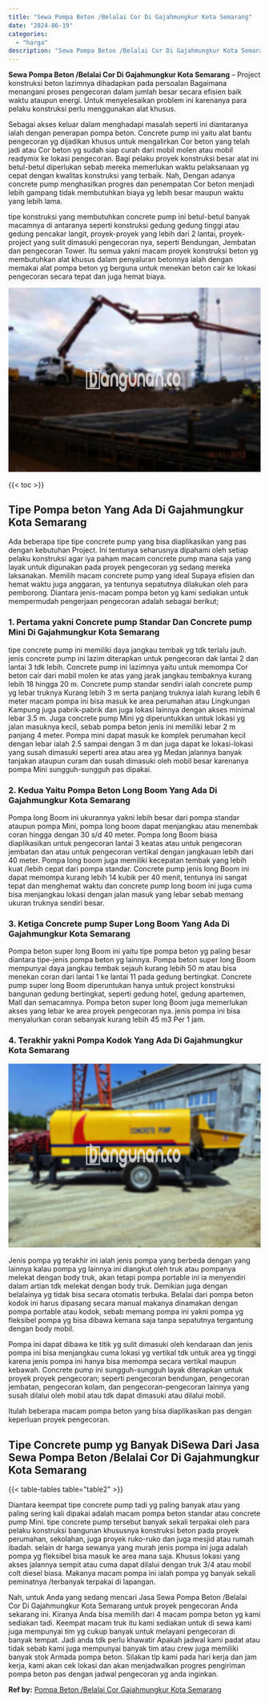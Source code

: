 ```yaml
---
title: "Sewa Pompa Beton /Belalai Cor Di Gajahmungkur Kota Semarang"
date: "2024-06-19"
categories: 
  - "harga"
description: "Sewa Pompa Beton /Belalai Cor Di Gajahmungkur Kota Semarang. Nah, untuk Anda yang sedang mencari Jasa Sewa Pompa Beton /Belalai Cor Di Gajahmungkur Kota Sema..."
---
```


**Sewa Pompa Beton /Belalai Cor Di Gajahmungkur Kota Semarang** – Project konstruksi beton lazimnya dihadapkan pada persoalan Bagaimana menangani proses pengecoran dalam jumlah besar secara efisien baik waktu ataupun energi. Untuk menyelesaikan problem ini karenanya para pelaku konstruksi perlu menggunakan alat khusus.

Sebagai akses keluar dalam menghadapi masalah seperti ini diantaranya ialah dengan penerapan pompa beton. Concrete pump ini yaitu alat bantu pengecoran yg dijadikan khusus untuk mengalirkan Cor beton yang telah jadi atau Cor beton yg sudah siap curah dari mobil molen atau mobil readymix ke lokasi pengecoran. Bagi pelaku proyek konstruksi besar alat ini betul-betul diperlukan sebab mereka memerlukan waktu pelaksanaan yg cepat dengan kwalitas konstruksi yang terbaik. Nah, Dengan adanya concrete pump menghasilkan progres dan penempatan Cor beton menjadi lebih gampang tidak membutuhkan biaya yg lebih besar maupun waktu yang lebih lama.

tipe konstruksi yang membutuhkan concrete pump ini betul-betul banyak macamnya di antaranya seperti konstruksi gedung gedung tinggi atau gedung pencakar langit, proyek-proyek yang lebih dari 2 lantai, proyek-project yang sulit dimasuki pengecoran nya, seperti Bendungan, Jembatan dan pengecoran Tower. Itu semua yakni macam proyek konstruksi beton yg membutuhkan alat khusus dalam penyaluran betonnya ialah dengan memakai alat pompa beton yg berguna untuk menekan beton cair ke lokasi pengecoran secara tepat dan juga hemat biaya.

![Sewa Pompa Beton /Belalai Cor Di Gajahmungkur Kota Semarang](/images/sewa-concrete-pump-28.png)

{{< toc >}}

## Tipe Pompa beton Yang Ada Di Gajahmungkur Kota Semarang

Ada beberapa tipe tipe concrete pump yang bisa diaplikasikan yang pas dengan kebutuhan Project. Ini tentunya seharusnya dipahami oleh setiap pelaku konstruksi agar iya paham macam concrete pump mana saja yang layak untuk digunakan pada proyek pengecoran yg sedang mereka laksanakan. Memilih macam concrete pump yang ideal Supaya efisien dan hemat waktu juga anggaran, ya tentunya sepatutnya dilakukan oleh para pemborong. Diantara jenis-macam pompa beton yg kami sediakan untuk mempermudah pengerjaan pengecoran adalah sebagai berikut;

### 1\. Pertama yakni Concrete pump Standar Dan Concrete pump Mini Di Gajahmungkur Kota Semarang

tipe concrete pump ini memiliki daya jangkau tembak yg tdk terlalu jauh. jenis concrete pump ini lazim diterapkan untuk pengecoran dak lantai 2 dan lantai 3 tdk lebih. Concrete pump ini lazimnya yaitu untuk memompa Cor beton cair dari mobil molen ke atas yang jarak jangkau tembaknya kurang lebih 18 hingga 20 m. Concrete pump standar sendiri ialah concrete pump yg lebar truknya Kurang lebih 3 m serta panjang truknya ialah kurang lebih 6 meter macam pompa ini bisa masuk ke area perumahan atau Lingkungan Kampung juga pabrik-pabrik dan juga lokasi lainnya dengan akses minimal lebar 3.5 m. Juga concrete pump Mini yg diperuntukkan untuk lokasi yg jalan masuknya kecil, sebab pompa beton jenis ini memiliki lebar 2 m panjang 4 meter. Pompa mini dapat masuk ke komplek perumahan kecil dengan lebar ialah 2.5 sampai dengan 3 m dan juga dapat ke lokasi-lokasi yang susah dimasuki seperti area atau area yg Medan jalannya banyak tanjakan ataupun curam dan susah dimasuki oleh mobil besar karenanya pompa Mini sungguh-sungguh pas dipakai.

### 2\. Kedua Yaitu Pompa Beton Long Boom Yang Ada Di Gajahmungkur Kota Semarang

Pompa long Boom ini ukurannya yakni lebih besar dari pompa standar ataupun pompa Mini, pompa long boom dapat menjangkau atau menembak coran hingga dengan 30 s/d 40 meter. Pompa long Boom biasa diaplikasikan untuk pengecoran lantai 3 keatas atau untuk pengecoran jembatan dan atau untuk pengecoran vertikal dengan jangkauan lebih dari 40 meter. Pompa long boom juga memiliki kecepatan tembak yang lebih kuat /lebih cepat dari pompa standar. Concrete pump jenis long Boom ini dapat memompa kurang lebih 14 kubik per 40 menit, tentunya ini sangat tepat dan menghemat waktu dan concrete pump long boom ini juga cuma bisa menjangkau lokasi dengan jalan masuk yang lebar sebab memang ukuran truknya sendiri besar.

### 3\. Ketiga Concrete pump Super Long Boom Yang Ada Di Gajahmungkur Kota Semarang

Pompa beton super long Boom ini yaitu tipe pompa beton yg paling besar diantara tipe-jenis pompa beton yg lainnya. Pompa beton super long Boom mempunyai daya jangkau tembak sejauh kurang lebih 50 m atau bisa menekan coran dari lantai 1 ke lantai 11 pada gedung bertingkat. Concrete pump super long Boom diperuntukan hanya untuk project konstruksi bangunan gedung bertingkat, seperti gedung hotel, gedung apartemen, Mall dan semacamnya. Pompa beton super long Boom juga memerlukan akses yang lebar ke area proyek pengecoran nya. jenis pompa ini bisa menyalurkan coran sebanyak kurang lebih 45 m3 Per 1 jam.

### 4\. Terakhir yakni Pompa Kodok Yang Ada Di Gajahmungkur Kota Semarang

![Sewa Pompa Beton /Belalai Cor Di Gajahmungkur Kota Semarang](/images/sewa-concrete-pump-09.png)

Jenis pompa yg terakhir ini ialah jenis pompa yang berbeda dengan yang lainnya kalau pompa yg lainnya ini diangkut oleh truk atau pompanya melekat dengan body truk, akan tetapi pompa portable ini ia menyendiri dalam artian tdk melekat dengan body truk. Demikian juga dengan belalainya yg tidak bisa secara otomatis terbuka. Belalai dari pompa beton kodok ini harus dipasang secara manual makanya dinamakan dengan pompa portable atau kodok, sebab memang pompa ini yakni pompa yg fleksibel pompa yg bisa dibawa kemana saja tanpa sepatutnya tergantung dengan body mobil.

Pompa ini dapat dibawa ke titik yg sulit dimasuki oleh kendaraan dan jenis pompa ini bisa menjangkau cuma lokasi yg vertikal tdk untuk area yg tinggi karena jenis pompa ini hanya bisa memompa secara vertikal maupun kebawah. Concrete pump ini sungguh-sungguh layak diterapkan untuk proyek proyek pengecoran; seperti pengecoran bendungan, pengecoran jembatan, pengecoran kolam, dan pengecoran-pengecoran lainnya yang susah dilalui oleh mobil atau tdk dapat dimasuki atau dilalui mobil.

Itulah beberapa macam pompa beton yang bisa diaplikasikan pas dengan keperluan proyek pengecoran.

## Tipe Concrete pump yg Banyak DiSewa Dari Jasa Sewa Pompa Beton /Belalai Cor Di Gajahmungkur Kota Semarang

{{< table-tables table="table2" >}}

Diantara keempat tipe concrete pump tadi yg paling banyak atau yang paling sering kali dipakai adalah macam pompa beton standar atau concrete pump Mini. tipe concrete pump tersebut banyak sekali terpakai oleh para pelaku konstruksi bangunan khususnya konstruksi beton pada proyek perumahan, sekolahan, juga proyek ruko-ruko dan juga mesjid atau rumah ibadah. selain dr harga sewanya yang murah jenis pompa ini juga adalah pompa yg fleksibel bisa masuk ke area mana saja. Khusus lokasi yang akses jalannya sempit atau cuma dapat dilalui dengan truk 3/4 atau mobil colt diesel biasa. Makanya macam pompa ini ialah pompa yg banyak sekali peminatnya /terbanyak terpakai di lapangan.

Nah, untuk Anda yang sedang mencari Jasa Sewa Pompa Beton /Belalai Cor Di Gajahmungkur Kota Semarang untuk proyek pengecoran Anda sekarang ini. Kiranya Anda bisa memilih dari 4 macam pompa beton yg kami sediakan tadi. Keempat macam truk itu kami sediakan untuk di sewa kami juga mempunyai tim yg cukup banyak untuk melayani pengecoran di banyak tempat. Jadi anda tdk perlu khawatir Apakah jadwal kami padat atau tidak sebab kami juga mempunyai banyak tim atau crew juga memiliki banyak stok Armada pompa beton. Silakan tlp kami pada hari kerja dan jam kerja, kami akan cek lokasi dan akan menjadwalkan progres pengiriman pompa beton pas dengan jadwal pengecoran yg anda inginkan.

**Ref by:** [Pompa Beton /Belalai Cor Gajahmungkur Kota Semarang](https://id.wikipedia.org/wiki/Pompa)
